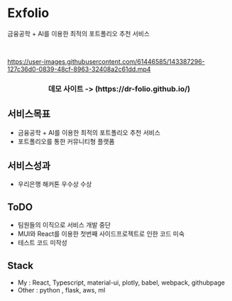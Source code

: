 # Exfolio
금융공학 + AI를 이용한 최적의 포트폴리오 추천 서비스
<!-- PROJECT LOGO -->
<br />
<p align="center">

https://user-images.githubusercontent.com/61446585/143387296-127c36d0-0839-48cf-8963-32408a2c61dd.mp4

  <h3 align="center">
     데모 사이트 -> (https://dr-folio.github.io/)
  </h3>
</p>

<!-- ABOUT THE PROJECT -->
## 서비스목표
* 금융공학 + AI를 이용한 최적의 포트폴리오 추천 서비스
* 포트폴리오를 통한 커뮤니티형 플랫폼

## 서비스성과 
* 우리은행 해커톤 우수상 수상

## ToDO
* 팀원들의 이직으로 서비스 개발 중단
* MUI와 React를 이용한 첫번째 사이드프로젝트로 인한 코드 미숙
* 테스트 코드 미작성


## Stack
* My : React, Typescript, material-ui, plotly, babel, webpack, githubpage
* Other : python , flask, aws, ml



